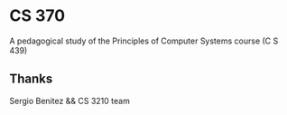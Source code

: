 # CS 370
A pedagogical study of the Principles of Computer Systems course (C S 439)

## Thanks
Sergio Benitez && CS 3210 team
